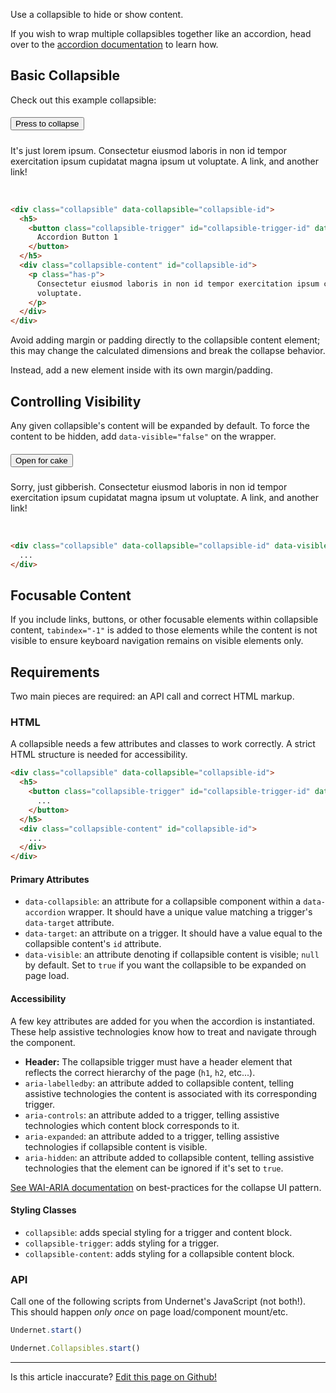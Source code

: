 Use a collapsible to hide or show content.

If you wish to wrap multiple collapsibles together like an accordion, head over to the [accordion documentation](/docs/components/collapsibles) to learn how.

## Basic Collapsible

Check out this example collapsible:

<div class="collapsible" data-collapsible="collapsible-1">
  <h5>
    <button class="collapsible-trigger" id="trigger-1" data-target="collapsible-1">
      Press to collapse
    </button>
  </h5>
  <div class="collapsible-content" id="collapsible-1">
    <p class="has-p">
      It's just lorem ipsum. Consectetur eiusmod laboris in non id tempor exercitation ipsum cupidatat magna ipsum ut voluptate. <a>A link,</a> and <a>another link!</a>
    </p>
  </div>
</div>
<br/>

```html
<div class="collapsible" data-collapsible="collapsible-id">
  <h5>
    <button class="collapsible-trigger" id="collapsible-trigger-id" data-target="collapsible-id">
      Accordion Button 1
    </button>
  </h5>
  <div class="collapsible-content" id="collapsible-id">
    <p class="has-p">
      Consectetur eiusmod laboris in non id tempor exercitation ipsum cupidatat magna ipsum ut
      voluptate.
    </p>
  </div>
</div>
```

Avoid adding margin or padding directly to the collapsible content element; this may change the calculated dimensions and break the collapse behavior.

Instead, add a new element inside with its own margin/padding.

## Controlling Visibility

Any given collapsible's content will be expanded by default. To force the content to be hidden, add `data-visible="false"` on the wrapper.

<div class="collapsible" data-visible="false" data-collapsible="collapsible-2">
  <h5>
    <button class="collapsible-trigger" id="trigger-2" data-target="collapsible-2">
      Open for cake
    </button>
  </h5>
  <div class="collapsible-content" id="collapsible-2">
    <p class="has-p">
      Sorry, just gibberish. Consectetur eiusmod laboris in non id tempor exercitation ipsum cupidatat magna ipsum ut voluptate. <a>A link,</a> and <a>another link!</a>
    </p>
  </div>
</div>
<br/>

```html
<div class="collapsible" data-collapsible="collapsible-id" data-visible="false">
  ...
</div>
```

## Focusable Content

If you include links, buttons, or other focusable elements within collapsible content, `tabindex="-1"` is added to those elements while the content is not visible to ensure keyboard navigation remains on visible elements only.

## Requirements

Two main pieces are required: an API call and correct HTML markup.

### HTML

A collapsible needs a few attributes and classes to work correctly. A strict HTML structure is needed for accessibility.

```html
<div class="collapsible" data-collapsible="collapsible-id">
  <h5>
    <button class="collapsible-trigger" id="collapsible-trigger-id" data-target="collapsible-id">
      ...
    </button>
  </h5>
  <div class="collapsible-content" id="collapsible-id">
    ...
  </div>
</div>
```

#### Primary Attributes

- `data-collapsible`: an attribute for a collapsible component within a `data-accordion` wrapper. It should have a unique value matching a trigger's `data-target` attribute.
- `data-target`: an attribute on a trigger. It should have a value equal to the collapsible content's `id` attribute.
- `data-visible`: an attribute denoting if collapsible content is visible; `null` by default. Set to `true` if you want the collapsible to be expanded on page load.

#### Accessibility

A few key attributes are added for you when the accordion is instantiated. These help assistive technologies know how to treat and navigate through the component.

- **Header:** The collapsible trigger must have a header element that reflects the correct hierarchy of the page (`h1`, `h2`, etc...).
- `aria-labelledby`: an attribute added to collapsible content, telling assistive technologies the content is associated with its corresponding trigger.
- `aria-controls`: an attribute added to a trigger, telling assistive technologies which content block corresponds to it.
- `aria-expanded`: an attribute added to a trigger, telling assistive technologies if collapsible content is visible.
- `aria-hidden`: an attribute added to collapsible content, telling assistive technologies that the element can be ignored if it's set to `true`.

[See WAI-ARIA documentation](https://www.w3.org/TR/wai-aria-practices-1.1/examples/accordion/accordion.html) on best-practices for the collapse UI pattern.

#### Styling Classes

- `collapsible`: adds special styling for a trigger and content block.
- `collapsible-trigger`: adds styling for a trigger.
- `collapsible-content`: adds styling for a collapsible content block.

### API

Call one of the following scripts from Undernet's JavaScript (not both!). This should happen _only once_ on page load/component mount/etc.

```js
Undernet.start()
```

```js
Undernet.Collapsibles.start()
```

---
<p class="has-text-end">Is this article inaccurate? <a href="https://github.com/geotrev/undernet/tree/master/app/docs/collapsible.md">Edit this page on Github!</a></p>
